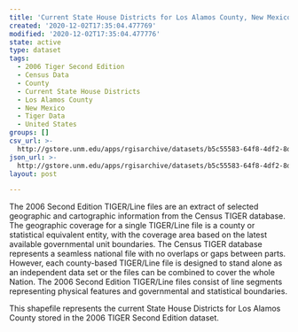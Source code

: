 ```yaml
---
title: 'Current State House Districts for Los Alamos County, New Mexico, 2006se TIGER'
created: '2020-12-02T17:35:04.477769'
modified: '2020-12-02T17:35:04.477776'
state: active
type: dataset
tags:
  - 2006 Tiger Second Edition
  - Census Data
  - County
  - Current State House Districts
  - Los Alamos County
  - New Mexico
  - Tiger Data
  - United States
groups: []
csv_url: >-
  http://gstore.unm.edu/apps/rgisarchive/datasets/b5c55583-64f8-4df2-8d1c-c055fe590d05/tgr2006se_losa_sldlcu.derived.csv
json_url: >-
  http://gstore.unm.edu/apps/rgisarchive/datasets/b5c55583-64f8-4df2-8d1c-c055fe590d05/tgr2006se_losa_sldlcu.derived.json
layout: post

---
```

The 2006 Second Edition TIGER/Line files are an extract of selected geographic and cartographic information from the Census TIGER database.  The geographic coverage for a single TIGER/Line file is a county or statistical equivalent entity, with the coverage area based on the latest available governmental unit boundaries. The Census TIGER database represents a seamless national file with no overlaps or gaps between parts.  However, each county-based TIGER/Line file is designed to stand alone as an independent data set or the files can be combined to cover the whole Nation.  The 2006 Second Edition  TIGER/Line files consist of line segments representing physical features and governmental and statistical boundaries.  

This shapefile represents the current State House Districts for Los Alamos County stored in the 2006 TIGER Second Edition dataset.
